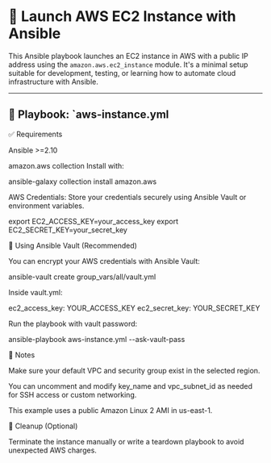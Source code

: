 # 🚀 Launch AWS EC2 Instance with Ansible

This Ansible playbook launches an EC2 instance in AWS with a public IP address using the `amazon.aws.ec2_instance` module. It's a minimal setup suitable for development, testing, or learning how to automate cloud infrastructure with Ansible.

---

## 📄 Playbook: `aws-instance.yml


✅ Requirements

Ansible >=2.10

amazon.aws collection
Install with:

ansible-galaxy collection install amazon.aws


AWS Credentials:
Store your credentials securely using Ansible Vault or environment variables.

export EC2_ACCESS_KEY=your_access_key
export EC2_SECRET_KEY=your_secret_key

🔐 Using Ansible Vault (Recommended)

You can encrypt your AWS credentials with Ansible Vault:

ansible-vault create group_vars/all/vault.yml


Inside vault.yml:

ec2_access_key: YOUR_ACCESS_KEY
ec2_secret_key: YOUR_SECRET_KEY


Run the playbook with vault password:

ansible-playbook aws-instance.yml --ask-vault-pass

📍 Notes

Make sure your default VPC and security group exist in the selected region.

You can uncomment and modify key_name and vpc_subnet_id as needed for SSH access or custom networking.

This example uses a public Amazon Linux 2 AMI in us-east-1.

🧹 Cleanup (Optional)

Terminate the instance manually or write a teardown playbook to avoid unexpected AWS charges.
